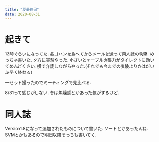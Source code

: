 ```yaml
---
title: "夏最終回"
date: 2020-08-31
---
```


# 起きて
12時ぐらいになってた. 昼ゴハンを食べてからメールを送って同人誌の執筆. めっちゃ書いた. 夕方に実験やった. 小さいとケーブルの張力がダイレクトに効いてめんどくさい. 横で介護しながらやった.(それでも今までの実験よりかはだいぶ早く終わる)

一セット撮ったのでミーティングで見比べる.

8/31って感じがしない. 昔は焦燥感とかあった気がするけど.

# 同人誌
Version1.8になって追加されたものについて書いた. ソートとかあったんね. SVMとかもあるので明日以降そっちも書いてく.
